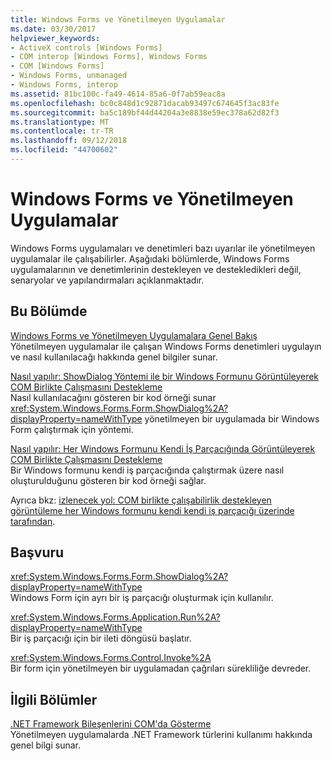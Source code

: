 ```yaml
---
title: Windows Forms ve Yönetilmeyen Uygulamalar
ms.date: 03/30/2017
helpviewer_keywords:
- ActiveX controls [Windows Forms]
- COM interop [Windows Forms], Windows Forms
- COM [Windows Forms]
- Windows Forms, unmanaged
- Windows Forms, interop
ms.assetid: 81bc100c-fa49-4614-85a6-0f7ab59eac8a
ms.openlocfilehash: bc0c848d1c92871dacab93497c674645f3ac83fe
ms.sourcegitcommit: ba5c189bf44d44204a3e8838e59ec378a62d82f3
ms.translationtype: MT
ms.contentlocale: tr-TR
ms.lasthandoff: 09/12/2018
ms.locfileid: "44700602"
---
```

# <a name="windows-forms-and-unmanaged-applications"></a>Windows Forms ve Yönetilmeyen Uygulamalar
Windows Forms uygulamaları ve denetimleri bazı uyarılar ile yönetilmeyen uygulamalar ile çalışabilirler. Aşağıdaki bölümlerde, Windows Forms uygulamalarının ve denetimlerinin destekleyen ve destekledikleri değil, senaryolar ve yapılandırmaları açıklanmaktadır.  
  
## <a name="in-this-section"></a>Bu Bölümde  
 [Windows Forms ve Yönetilmeyen Uygulamalara Genel Bakış](../../../../docs/framework/winforms/advanced/windows-forms-and-unmanaged-applications-overview.md)  
 Yönetilmeyen uygulamalar ile çalışan Windows Forms denetimleri uygulayın ve nasıl kullanılacağı hakkında genel bilgiler sunar.  
  
 [Nasıl yapılır: ShowDialog Yöntemi ile bir Windows Formunu Görüntüleyerek COM Birlikte Çalışmasını Destekleme](../../../../docs/framework/winforms/advanced/com-interop-by-displaying-a-windows-form-shadow.md)  
 Nasıl kullanılacağını gösteren bir kod örneği sunar <xref:System.Windows.Forms.Form.ShowDialog%2A?displayProperty=nameWithType> yönetilmeyen bir uygulamada bir Windows Form çalıştırmak için yöntemi.  
  
 [Nasıl yapılır: Her Windows Formunu Kendi İş Parçacığında Görüntüleyerek COM Birlikte Çalışmasını Destekleme](../../../../docs/framework/winforms/advanced/how-to-support-com-interop-by-displaying-each-windows-form-on-its-own-thread.md)  
 Bir Windows formunu kendi iş parçacığında çalıştırmak üzere nasıl oluşturulduğunu gösteren bir kod örneği sağlar.  
  
 Ayrıca bkz: [izlenecek yol: COM birlikte çalışabilirlik destekleyen görüntüleme her Windows formunu kendi kendi iş parçacığı üzerinde tarafından](https://msdn.microsoft.com/library/ms233639\(v=vs.110\)).  
  
## <a name="reference"></a>Başvuru  
 <xref:System.Windows.Forms.Form.ShowDialog%2A?displayProperty=nameWithType>  
 Windows Form için ayrı bir iş parçacığı oluşturmak için kullanılır.  
  
 <xref:System.Windows.Forms.Application.Run%2A?displayProperty=nameWithType>  
 Bir iş parçacığı için bir ileti döngüsü başlatır.  
  
 <xref:System.Windows.Forms.Control.Invoke%2A>  
 Bir form için yönetilmeyen bir uygulamadan çağrıları sürekliliğe devreder.  
  
## <a name="related-sections"></a>İlgili Bölümler  
 [.NET Framework Bileşenlerini COM'da Gösterme](../../../../docs/framework/interop/exposing-dotnet-components-to-com.md)  
 Yönetilmeyen uygulamalarda .NET Framework türlerini kullanımı hakkında genel bilgi sunar.
